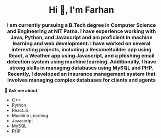 <h1 align="center">Hi 👋, I'm Farhan </h1>
<h3 align="center">I am currently pursuing a B.Tech degree in Computer Science and Engineering at NIT Patna. I have experience working with Java, Python, and Javascript and am proficient in machine learning and web development. I have worked on several interesting projects, including a ResumeBuilder app using React, a Weather app using Javascript, and a phishing email detection system using machine learning. Additionally, I have strong skills in managing databases using MySQL and PHP. Recently, I developed an insurance management system that involves managing complex databases for clients and agents</h3>

💬 **Ask me about**
  - C++
  - Python
  - ReactJS
  - Machine Learning
  - Javascript
  - MySQL
  - PHP



